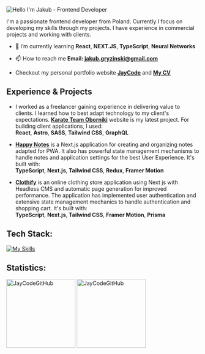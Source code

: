 <img alt="Hello I'm Jakub - Frontend Developer" align="center" src="https://readme-typing-svg.demolab.com?font=Fira+Code&size=19&pause=1000&color=006AFF&center=false&vCenter=true&width=435&lines=Hello+I'm+Jakub+-+Frontend+Developer">

 I'm a passionate frontend developer from Poland. Currently I focus on developing my skills through my projects. I have experience in commercial projects and working with clients.

- 🌱 I’m currently learning **React**, **NEXT.JS**, **TypeScript**, **Neural Networks**

- 📫 How to reach me **Email: jakub.gryzinski@gmail.com**

- Checkout my personal portfolio website **[JayCode](https://jaycode-pl.vercel.app/)** and **[My CV](https://drive.google.com/file/d/1X1U-XW9mIOJ3B3jUPhQrzKB6FKEXApam/view)**

## Experience & Projects ##

- I worked as a freelancer gaining experience in delivering value to clients. I learned how to best adapt technology to my client's expectations. **[Karate Team Oborniki](https://final-karate-team.netlify.app/)** website is my latest project. For building client applications, I used:
  <br>
**React**, **Astro**, **SASS**, **Tailwind CSS**, **GraphQL**

- **[Happy Notes](https://happy-notes-pl.vercel.app/notes)** is a Next.js application for creating and organizing notes adapted for PWA. It also has powerful state management mechanisms to handle notes and application settings for the best User Experience. It's built with: <br> **TypeScript**, **Next.js**, **Tailwind CSS**, **Redux**, **Framer Motion**

- **[Clothify](https://clothify-app.vercel.app/shop)** is an online clothing store application using Next js with Headless CMS and automatic page generation for improved performance. The application has implemented user authentication and extensive state management mechanics to handle authentication and shopping cart. It's built with: <br> **TypeScript**, **Next.js**, **Tailwind CSS**, **Framer Motion**, **Prisma**

## Tech Stack: ##

[![My Skills](https://skillicons.dev/icons?i=html,css,js,ts,git,react,redux,next,gatsby,graphql,sass,tailwind,webpack,docker,figma,nodejs,bash)](https://skillicons.dev)

## Statistics: ##

<span>
<img height="180px" src="https://github-readme-stats.vercel.app/api?username=JayCodeGitHub&show_icons=true&locale=en&theme=transparent" alt="JayCodeGitHub" />
</span>
<span>
<img  height="180px" src="https://github-readme-stats.vercel.app/api/top-langs?username=JayCodeGitHub&show_icons=true&locale=en&layout=compact&theme=transparent" alt="JayCodeGitHub" /> 
</span>

